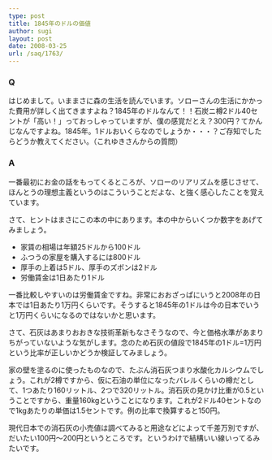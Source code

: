 ```yaml
---
type: post
title: 1845年のドルの価値
author: sugi
layout: post
date: 2008-03-25
url: /saq/1763/
---
```

### Q

はじめまして。いままさに森の生活を読んでいます。ソローさんの生活にかかった費用が詳しく出てきますよね？1845年のドルなんて！！石炭ニ樽2ドル40セントが「高い！」っておっしゃっていますが、僕の感覚だとえ？300円？てかんじなんですよね。1845年。1ドルおいくらなのでしょうか・・・？ご存知でしたらどうか教えてください。（これゆきさんからの質問）

### A

一番最初にお金の話をもってくるところが、ソローのリアリズムを感じさせて、ほんとうの理想主義というのはこういうことだよな、と強く感心したことを覚えています。

さて、ヒントはまさにこの本の中にあります。本の中からいくつか数字をあげてみましょう。

  * 家賃の相場は年額25ドルから100ドル
  * ふつうの家屋を購入するには800ドル
  * 厚手の上着は5ドル、厚手のズボンは2ドル
  * 労働賃金は1日あたり1ドル

一番比較しやすいのは労働賃金ですね。非常におおざっぱにいうと2008年の日本では1日あたり1万円くらいです。そうすると1845年の1ドルは今の日本でいうと1万円くらいになるのではないかと思います。

さて、石灰はあまりおおきな技術革新もなさそうなので、今と価格水準があまりちがっていないような気がします。念のため石灰の値段で1845年の1ドル=1万円という比率が正しいかどうか検証してみましょう。

家の壁を塗るのに使ったものなので、たぶん消石灰つまり水酸化カルシウムでしょう。これが2樽ですから、仮に石油の単位になったバレルくらいの樽だとして、1つあたり160リットル、2つで320リットル。消石灰の見かけ比重が0.5ということですから、重量160kgということになります。これが2ドル40セントなので1kgあたりの単価は1.5セントです。例の比率で換算すると150円。

現代日本での消石灰の小売値は調べてみると用途などによって千差万別ですが、だいたい100円～200円というところです。というわけで結構いい線いってるみたいです。


